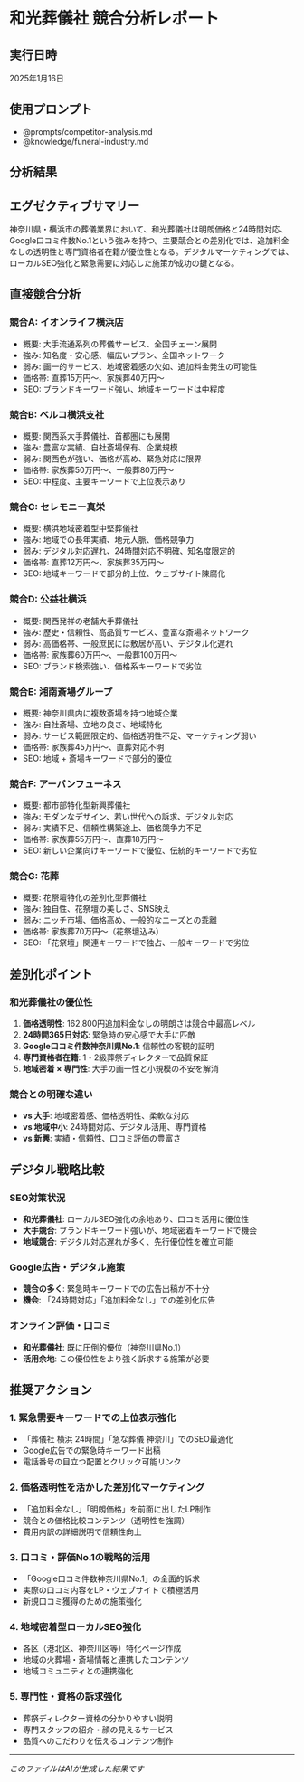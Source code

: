 # 和光葬儀社 競合分析レポート

## 実行日時
2025年1月16日

## 使用プロンプト
- @prompts/competitor-analysis.md
- @knowledge/funeral-industry.md

## 分析結果

## エグゼクティブサマリー
神奈川県・横浜市の葬儀業界において、和光葬儀社は明朗価格と24時間対応、Google口コミ件数No.1という強みを持つ。主要競合との差別化では、追加料金なしの透明性と専門資格者在籍が優位性となる。デジタルマーケティングでは、ローカルSEO強化と緊急需要に対応した施策が成功の鍵となる。

## 直接競合分析

### 競合A: イオンライフ横浜店
- 概要: 大手流通系列の葬儀サービス、全国チェーン展開
- 強み: 知名度・安心感、幅広いプラン、全国ネットワーク
- 弱み: 画一的サービス、地域密着感の欠如、追加料金発生の可能性
- 価格帯: 直葬15万円〜、家族葬40万円〜
- SEO: ブランドキーワード強い、地域キーワードは中程度

### 競合B: ベルコ横浜支社
- 概要: 関西系大手葬儀社、首都圏にも展開
- 強み: 豊富な実績、自社斎場保有、企業規模
- 弱み: 関西色が強い、価格が高め、緊急対応に限界
- 価格帯: 家族葬50万円〜、一般葬80万円〜
- SEO: 中程度、主要キーワードで上位表示あり

### 競合C: セレモニー真栄
- 概要: 横浜地域密着型中堅葬儀社
- 強み: 地域での長年実績、地元人脈、価格競争力
- 弱み: デジタル対応遅れ、24時間対応不明確、知名度限定的
- 価格帯: 直葬12万円〜、家族葬35万円〜
- SEO: 地域キーワードで部分的上位、ウェブサイト陳腐化

### 競合D: 公益社横浜
- 概要: 関西発祥の老舗大手葬儀社
- 強み: 歴史・信頼性、高品質サービス、豊富な斎場ネットワーク
- 弱み: 高価格帯、一般庶民には敷居が高い、デジタル化遅れ
- 価格帯: 家族葬60万円〜、一般葬100万円〜
- SEO: ブランド検索強い、価格系キーワードで劣位

### 競合E: 湘南斎場グループ
- 概要: 神奈川県内に複数斎場を持つ地域企業
- 強み: 自社斎場、立地の良さ、地域特化
- 弱み: サービス範囲限定的、価格透明性不足、マーケティング弱い
- 価格帯: 家族葬45万円〜、直葬対応不明
- SEO: 地域 + 斎場キーワードで部分的優位

### 競合F: アーバンフューネス
- 概要: 都市部特化型新興葬儀社
- 強み: モダンなデザイン、若い世代への訴求、デジタル対応
- 弱み: 実績不足、信頼性構築途上、価格競争力不足
- 価格帯: 家族葬55万円〜、直葬18万円〜
- SEO: 新しい企業向けキーワードで優位、伝統的キーワードで劣位

### 競合G: 花葬
- 概要: 花祭壇特化の差別化型葬儀社
- 強み: 独自性、花祭壇の美しさ、SNS映え
- 弱み: ニッチ市場、価格高め、一般的なニーズとの乖離
- 価格帯: 家族葬70万円〜（花祭壇込み）
- SEO: 「花祭壇」関連キーワードで独占、一般キーワードで劣位

## 差別化ポイント

### 和光葬儀社の優位性
1. **価格透明性**: 162,800円追加料金なしの明朗さは競合中最高レベル
2. **24時間365日対応**: 緊急時の安心感で大手に匹敵
3. **Google口コミ件数神奈川県No.1**: 信頼性の客観的証明
4. **専門資格者在籍**: 1・2級葬祭ディレクターで品質保証
5. **地域密着 × 専門性**: 大手の画一性と小規模の不安を解消

### 競合との明確な違い
- **vs 大手**: 地域密着感、価格透明性、柔軟な対応
- **vs 地域中小**: 24時間対応、デジタル活用、専門資格
- **vs 新興**: 実績・信頼性、口コミ評価の豊富さ

## デジタル戦略比較

### SEO対策状況
- **和光葬儀社**: ローカルSEO強化の余地あり、口コミ活用に優位性
- **大手競合**: ブランドキーワード強いが、地域密着キーワードで機会
- **地域競合**: デジタル対応遅れが多く、先行優位性を確立可能

### Google広告・デジタル施策
- **競合の多く**: 緊急時キーワードでの広告出稿が不十分
- **機会**: 「24時間対応」「追加料金なし」での差別化広告

### オンライン評価・口コミ
- **和光葬儀社**: 既に圧倒的優位（神奈川県No.1）
- **活用余地**: この優位性をより強く訴求する施策が必要

## 推奨アクション

### 1. 緊急需要キーワードでの上位表示強化
- 「葬儀社 横浜 24時間」「急な葬儀 神奈川」でのSEO最適化
- Google広告での緊急時キーワード出稿
- 電話番号の目立つ配置とクリック可能リンク

### 2. 価格透明性を活かした差別化マーケティング
- 「追加料金なし」「明朗価格」を前面に出したLP制作
- 競合との価格比較コンテンツ（透明性を強調）
- 費用内訳の詳細説明で信頼性向上

### 3. 口コミ・評価No.1の戦略的活用
- 「Google口コミ件数神奈川県No.1」の全面的訴求
- 実際の口コミ内容をLP・ウェブサイトで積極活用
- 新規口コミ獲得のための施策強化

### 4. 地域密着型ローカルSEO強化
- 各区（港北区、神奈川区等）特化ページ作成
- 地域の火葬場・斎場情報と連携したコンテンツ
- 地域コミュニティとの連携強化

### 5. 専門性・資格の訴求強化
- 葬祭ディレクター資格の分かりやすい説明
- 専門スタッフの紹介・顔の見えるサービス
- 品質へのこだわりを伝えるコンテンツ制作

---
*このファイルはAIが生成した結果です* 